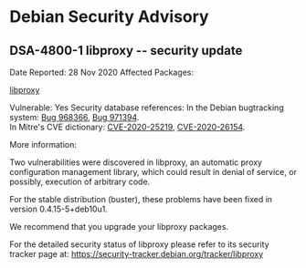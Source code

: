 
Debian Security Advisory
========================


DSA-4800-1 libproxy -- security update
--------------------------------------



Date Reported:
28 Nov 2020
Affected Packages:

[libproxy](https://packages.debian.org/src:libproxy)

Vulnerable:
Yes
Security database references:
In the Debian bugtracking system: [Bug 968366](https://bugs.debian.org/cgi-bin/bugreport.cgi?bug=968366), [Bug 971394](https://bugs.debian.org/cgi-bin/bugreport.cgi?bug=971394).  
In Mitre's CVE dictionary: [CVE-2020-25219](https://security-tracker.debian.org/tracker/CVE-2020-25219), [CVE-2020-26154](https://security-tracker.debian.org/tracker/CVE-2020-26154).  

More information:

Two vulnerabilities were discovered in libproxy, an automatic proxy
configuration management library, which could result in denial of
service, or possibly, execution of arbitrary code.


For the stable distribution (buster), these problems have been fixed in
version 0.4.15-5+deb10u1.


We recommend that you upgrade your libproxy packages.


For the detailed security status of libproxy please refer to its
security tracker page at:
<https://security-tracker.debian.org/tracker/libproxy>





